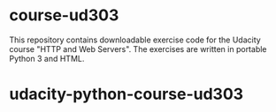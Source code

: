 # course-ud303

This repository contains downloadable exercise code for the Udacity course
"HTTP and Web Servers".  The exercises are written in portable Python 3 and
HTML.

# udacity-python-course-ud303
